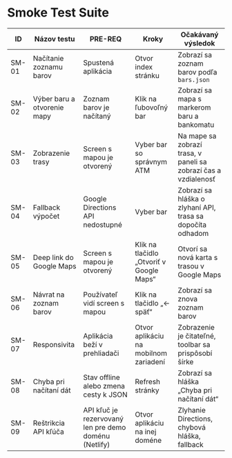 # Smoke Test Suite

| ID  | Názov testu | PRE-REQ | Kroky | Očakávaný výsledok |
|-----|-------------|----------------|-------|--------------------|
| SM-01 | Načítanie zoznamu barov | Spustená aplikácia | Otvor index stránku | Zobrazí sa zoznam barov podľa `bars.json` |
| SM-02 | Výber baru a otvorenie mapy | Zoznam barov je načítaný | Klik na ľubovoľný bar | Zobrazí sa mapa s markerom baru a bankomatu |
| SM-03 | Zobrazenie trasy | Screen s mapou je otvorený | Vyber bar so správnym ATM | Na mape sa zobrazí trasa, v paneli sa zobrazí čas a vzdialenosť |
| SM-04 | Fallback výpočet | Google Directions API nedostupné | Vyber bar | Zobrazí sa hláška o zlyhaní API, trasa sa dopočíta odhadom |
| SM-05 | Deep link do Google Maps | Screen s mapou je otvorený | Klik na tlačidlo „Otvoriť v Google Maps“ | Otvorí sa nová karta s trasou v Google Maps |
| SM-06 | Návrat na zoznam barov | Používateľ vidí screen s mapou | Klik na tlačidlo „← späť“ | Zobrazí sa znova zoznam barov |
| SM-07 | Responsivita | Aplikácia beží v prehliadači | Otvor aplikáciu na mobilnom zariadení | Zobrazenie je čitateľné, toolbar sa prispôsobí šírke |
| SM-08 | Chyba pri načítaní dát | Stav offline alebo zmena cesty k JSON | Refresh stránky | Zobrazí sa hláška „Chyba pri načítaní dát“ |
| SM-09 | Reštrikcia API kľúča | API kľuč je rezervovaný len pre demo doménu (Netlify) | Otvor aplikáciu na inej doméne | Zlyhanie Directions, chybová hláška, fallback  |

